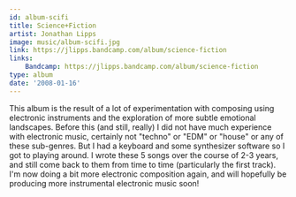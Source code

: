 ```yaml
---
id: album-scifi
title: Science+Fiction
artist: Jonathan Lipps
image: music/album-scifi.jpg
link: https://jlipps.bandcamp.com/album/science-fiction
links:
    Bandcamp: https://jlipps.bandcamp.com/album/science-fiction
type: album
date: '2008-01-16'
---
```


This album is the result of a lot of experimentation with composing using electronic instruments
and the exploration of more subtle emotional landscapes. Before this (and still, really) I did not
have much experience with electronic music, certainly not "techno" or "EDM" or "house" or any of
these sub-genres. But I had a keyboard and some synthesizer software so I got to playing around.
I wrote these 5 songs over the course of 2-3 years, and still come back to them from time to time
(particularly the first track). I'm now doing a bit more electronic composition again, and will
hopefully be producing more instrumental electronic music soon!
